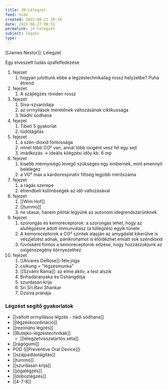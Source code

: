 ```yaml
---
title: JN-Lélegzet
feed: hide
created: 2023-08-21 20:34
date: 2023-08-27 08:51
permalink: jn-lelegzet
subject: légzés
type: 
---
```


[[James Nestor]]: Lélegzet

Egy elveszett tudás újrafelfedezése

1. fejezet
	1. hogyan jutottunk ebbe a légzéstechnikailag rossz helyzetbe? Puha étrend
2. fejezet
	1. A szájlégzés röviden rossz
3. fejezet
	1. Siva-szvaródaja
	2. az orrnyílások méretének változásának ciklikussága
	3. Nádhí sódhana
4. fejezet
	1. Tibeti 5 gyakorlat
	2. tüdőtágítás
5. fejezet
	1. a szén-dioxid fontossága
	2. minél több CO² van, annál több oxigént vesz fel egy sejt
	3. imádkozás -> ideális kilégzési időy kb. 6 mp
6. fejezet
	1. kisebb mennyiségű levegő szükséges egy embernek, mint amennyit belélegez
	2. a VO² max a kardiorespiratív fittség legjobb mérőszáma
7. fejezet
	1. a rágás szerepe
	2. étrendbeli különbségek az idő változásával
8. fejezet
	1. [[Wim Hof]]
	2. [[tummo]]
	3. ne utasai, hanem pilótái legyünk az autonóm idegrendszerünknek
9. fejezet
	1. szorongás és kemoreceptorok: a szorongás lehet, hogy az alullégzésre adott immunválasz (a túllégzés) egyik tünete
	3. A kemoreceptorok a CO² szintek alapján az amygdalát kikerülve is vészjelzést adnak, pánikrohamot is előidézhet emiatt sok széndioxid
	4. fúvósként fontos a kemoreceptorok edzése, hogy hozzászokjunk az oxigénszegény környezethez
11. fejezet
	1. [[Álvares DeRose]]-féle jóga
	2. csikung = "légzésmunka"
	3. [[Szvámi Ráma]]: az elme aktív, a test alszik
	4. Brihadáranyaka és Cshángdója
	5. szurdasan krija
	6. Sri Sri Ravi Shankar
	7. Dzsíva pránája

### Légzést segítő gyakorlatok

- [[váltott orrnyílásos légzés - nádí sódhana]]
- [[légzéskoordináció]]
- [[rezonáns légzés]]
- [[Butejko-légzéstechnikák]]
	- [[lélegzetvisszatartós séta]]
- [[rágógumi]]
- POD ([[Preventive Oral Device]])
- [[szájpadlástágítás]]
- [[tummo]]
- [[szurdasan krija]]
- [[jógalégzés]]
- [[dobozlégzés]]
- [[4-7-8]]